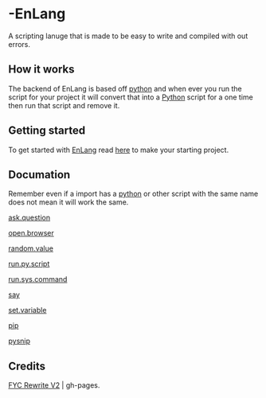 # -EnLang
A scripting lanuge that is made to be easy to write and compiled with out errors.

## How it works
The backend of EnLang is based off [python](https://www.python.org/) and when ever you run the script for your project it will convert that into a [Python](https://www.python.org/) script for a one time then run that script and remove it.

## Getting started
To get started with [EnLang](https://github.com/HttpAnimation/-EnLang) read [here](https://github.com/HttpAnimation/-EnLang/blob/main/Making%20a%20new%20project/README.md) to make your starting project.

## Documation
Remember even if a import has a [python](https://www.python.org/) or other script with the same name does not mean it will work the same. 

[ask.question](https://github.com/HttpAnimation/-EnLang/blob/main/ask.question/README.md) 

[open.browser](https://github.com/HttpAnimation/-EnLang/blob/main/open.browser/README.md)

[random.value](https://github.com/HttpAnimation/-EnLang/blob/main/random.value/README.md)

[run.py.script](https://github.com/HttpAnimation/-EnLang/blob/main/run.py.script/MainSite.md)

[run.sys.command](https://github.com/HttpAnimation/-EnLang/blob/main/run.sys.command/BaseMD.md)

[say](https://github.com/HttpAnimation/-EnLang/blob/main/say/MainSite.md)

[set.variable](https://github.com/HttpAnimation/-EnLang/tree/main/set.variable)

[pip]()

[pysnip]()

## Credits
[FYC Rewrite V2](https://github.com/HttpAnimation/FYC-Rewrite-V2) | gh-pages.